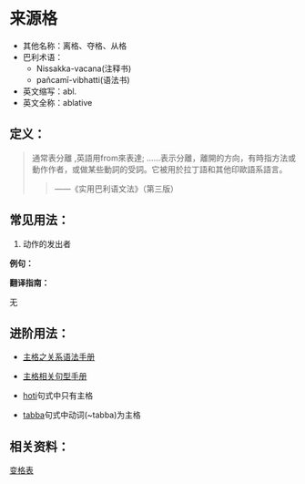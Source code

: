 # 来源格

- 其他名称：离格、夺格、从格
- 巴利术语：
  - Nissakka-vacana(注释书)
  - pañcamī-vibhatti(语法书)
- 英文缩写：abl.
- 英文全称：ablative

## 定义：

>通常表分離 ,英語用from來表達;
>……表示分離，離開的方向，有時指方法或動作作者，或做某些動詞的受詞。它被用於拉丁語和其他印歐語系語言。
>>——《实用巴利语文法》（第三版）



## 常见用法：

1. 动作的发出者

**例句：**

**翻译指南：**

无

## 进阶用法：

- [主格之关系语法手册](../basic-relation/nom.md)
- [主格相关句型手册](../grammar/readme.md)

- [hoti](hoti.md)句式中只有主格
- [tabba](tabba.md)句式中动词(~tabba)为主格

## 相关资料：

[变格表](ending-table.md)

